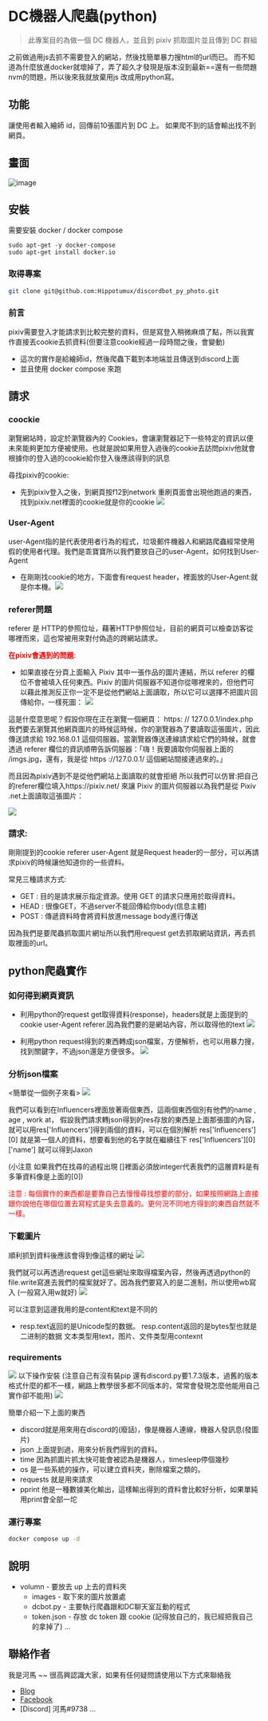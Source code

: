 # DC機器人爬蟲(python)

> 此專案目的為做一個 DC 機器人，並且到 pixiv 抓取圖片並且傳到 DC 群組

之前做過用js去抓不需要登入的網站，然後找簡單暴力搜html的url而已。
而不知道為什麼放進docker就壞掉了，弄了超久才發現是版本沒到最新==還有一些問題nvm的問題，所以後來我就放棄用js 改成用python寫。

## 功能

讓使用者輸入繪師 id，回傳前10張圖片到 DC 上。
如果爬不到的話會輸出找不到網頁。
   
## 畫面

![image](https://github.com/Hippotumux/discordbot_py_photo/assets/100692893/1fe52a42-d57e-43fe-9aa0-462630869cfb)

## 安裝

需要安裝 docker / docker compose 

```
sudo apt-get -y docker-compose
sudo apt-get install docker.io
```


### 取得專案

```bash
git clone git@github.com:Hippotumux/discordbot_py_photo.git
```

### 前言
pixiv需要登入才能請求到比較完整的資料，但是寫登入稍微麻煩了點，所以我實作直接丟cookie去抓資料(但要注意cookie經過一段時間之後，會變動) 
- 這次的實作是給繪師id，然後爬蟲下載到本地端並且傳送到discord上面
- 並且使用 docker compose 來跑

## 請求

### coockie
瀏覽網站時，設定於瀏覽器內的 Cookies，會讓瀏覽器記下一些特定的資訊以便未來能夠更加方便被使用。也就是說如果用登入過後的cookie去訪問pixiv他就會根據你的登入過的cookie給你登入後應該得到的訊息

尋找pixiv的cookie:
- 先到pixiv登入之後，到網頁按f12到network 重刷頁面會出現他跑過的東西，找到pixiv.net裡面的cookie就是你的cookie
![](https://i.imgur.com/OC7PHsM.png)


### User-Agent
user-Agent指的是代表使用者行為的程式，垃圾郵件機器人和網路爬蟲經常使用假的使用者代理。我們是乖寶寶所以我們要放自己的user-Agent，如何找到User-Agent
- 在剛剛找cookie的地方，下面會有request header，裡面放的User-Agent:就是你本機。![](https://i.imgur.com/e0pkgkH.png)


### referer問題
referer 是 HTTP的參照位址，藉著HTTP參照位址，目前的網頁可以檢查訪客從哪裡而來，這也常被用來對付偽造的跨網站請求。

<strong><font color = "red">在pixiv會遇到的問題</strong></font>:
- 如果直接在分頁上面輸入 Pixiv 其中一張作品的圖片連結，所以 referer 的欄位不會被填入任何東西。Pixiv 的圖片伺服器不知道你從哪裡來的，但他們可以藉此推測反正你一定不是從他們網站上面讀取，所以它可以選擇不把圖片回傳給你，一樣死圖：
![](https://i.imgur.com/LbrpMZA.png)

這是什麼意思呢？假設你現在正在瀏覽一個網頁：
https: // 127.0.0.1/index.php
我們要去瀏覽其他網頁圖片的時候這時候，你的瀏覽器為了要讀取這張圖片，因此傳送請求給 192.168.0.1 這個伺服器。當瀏覽器傳送連線請求給它們的時候，就會透過 referer 欄位的資訊順帶告訴伺服器：「嗨！我要讀取你伺服器上面的 /imgs.jpg，還有，我是從 https ://127.0.0.1/ 這個網站間接連過來的。」

而且因為pixiv遇到不是從他們網站上面讀取的就會拒絕
所以我們可以仿冒:把自己的referer欄位填入https://pixiv.net/ 來讓 Pixiv 的圖片伺服器以為我們是從 Pixiv .net上面讀取這張圖片：

![](https://i.imgur.com/4CQw4Ql.png)

### 請求:
剛剛提到的cookie referer user-Agent 就是Request header的一部分，可以再請求pixiv的時候讓他知道你的一些資料。

常見三種請求方式:
- GET : 目的是請求展示指定資源。使用 GET 的請求只應用於取得資料。
- HEAD : 很像GET，不過server不能回傳給你body(信息主體)
- POST : 傳遞資料時會將資料放進message body進行傳送

因為我們是要爬蟲抓取圖片網址所以我們用request get去抓取網站資訊，再去抓取裡面的url。

## python爬蟲實作
### 如何得到網頁資訊
    
- 利用python的request get取得資料(response)，headers就是上面提到的cookie user-Agent referer.因為我們要的是網站內容，所以取得他的text
![](https://i.imgur.com/G1UPLXO.png)


- 利用python request得到的東西轉成json檔案，方便解析，也可以用暴力搜，找到關鍵字，不過json還是方便很多。
![](https://i.imgur.com/SlSVMyu.png)

### 分析json檔案

<簡單從一個例子來看>
![](https://i.imgur.com/C7UBY8i.png)

我們可以看到在Influencers裡面放著兩個東西，這兩個東西個別有他們的name , age , work at，
假設我們請求轉json得到的res存放的東西是上面那張圖的內容，就可以用res['Influencers']得到兩個的資料，可以在個別解析 res['Influencers'][0] 就是第一個人的資料，想要看到他的名字就在繼續往下 res['Influencers'][0]['name'] 就可以得到Jaxon

(小注意 如果我們在找尋的過程出現 []裡面必須放integer代表我們的這層資料是有多筆資料像是上面的[0])

<font color = "red">注意 : 每個實作的東西都是要靠自己去慢慢尋找想要的部分，如果按照網路上直接跟你說他在哪個位置去寫程式是失去意義的。更何況不同地方得到的東西自然就不一樣。</font>

### 下載圖片

順利抓到資料後應該會得到像這樣的網址
![](https://i.imgur.com/UnbUis2.png)

我們就可以再透過request get這些網址來取得檔案內容，然後再透過python的file.write寫進去我們的檔案就好了。因為我們要寫入的是二進制，所以使用wb寫入 (一般寫入用w就好)
![](https://i.imgur.com/yPQhjNX.png)

可以注意到這邊我用的是content和text是不同的
- resp.text返回的是Unicode型的数据。
resp.content返回的是bytes型也就是二进制的数据
文本类型用text，图片、文件类型用contexnt

### requirements

![](https://i.imgur.com/9FxEM1e.png)
以下操作安裝 (注意自己有沒有裝pip 還有discord.py要1.7.3版本，過舊的版本格式什麼的都不一樣，網路上教學很多都不同版本的，常常會發現怎麼他能用自己實作卻不能用)
![](https://i.imgur.com/aTFMbM2.png)

簡單介紹一下上面的東西
- discord就是用來用在discord的(廢話)，像是機器人連線，機器人發訊息(發圖片)
- json 上面提到過，用來分析我們得到的資料。
- time 因為抓圖片抓太快可能會被認為是機器人，timesleep停個幾秒
- os 是一些系統的操作，可以建立資料夾，刪除檔案之類的。
- requests 就是用來請求
- pprint 他是一種數據美化輸出，這樣輸出得到的資料會比較好分析，如果單純用print會全部一坨


### 運行專案

```bash
docker compose up -d
```


## 說明

- volumn - 要放去 up 上去的資料夾
  - images - 取下來的圖片放置處
  - dcbot.py - 主要執行爬蟲跟和DC聊天室互動的程式
  - token.json - 存放 dc token 跟 cookie (記得放自己的，我已經把我自己的拿掉了)
...


## 聯絡作者

我是河馬 ~~ 很高興認識大家，如果有任何疑問請使用以下方式來聯絡我

- [Blog](https://hackmd.io/@HIPP0/notebook)
- [Facebook](https://www.facebook.com/profile.php?id=100008989923059)
- [Discord] 河馬#9738
...

